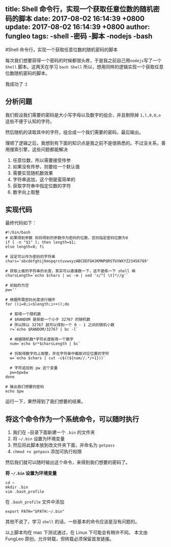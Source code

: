 title: Shell 命令行，实现一个获取任意位数的随机密码的脚本
date: 2017-08-02 16:14:39 +0800
update: 2017-08-02 16:14:39 +0800
author: fungleo
tags:
    -shell
    -密码
    -脚本
    -nodejs
    -bash
---

#Shell 命令行，实现一个获取任意位数的随机密码的脚本

每次我们想要获得一个密码的时候都很头疼，于是我之前自己用`nodejs`写了一个 `Shell` 脚本。这两天在学习 `bash Shell` 所以，想用同样的逻辑实现一个获取任意位数随机密码的脚本。

我成功了 :)

## 分析问题

我们假设我们需要的密码是大小写字母以及数字的组合，并且剔除掉 `1,l,0,O,o` 这些不便于认知的字符。

然后随机的读取其中的字符，组合成一个我们需要的密码，最后输出。

理顺了逻辑之后，我想到有下面的知识点是我之前不是很熟悉的。不过没关系，善用搜索引擎，这些问题都能解决

1. 任意位数，所以需要接受传参
2. 如果没有传参，则要给一个默认值
3. 需要实现随机数效果
4. 字符串追加，这个倒是蛮简单的
5. 获取字符串中指定位数的字符
6. 数字向上取整

## 实现代码

最终代码如下：
```
#!/bin/bash
# 如果得到参数 则将得到的参数作为密码的位数，否则指定密码位数为8
if [ -n "$1" ]; then length=$1;
else length=8; fi

# 设定可以作为密码的字符串
chars='abcdefghijkmnpqrstuvwxyzABCDEFGHJKMNPQRSTUVWXYZ23456789'

# 获取上面的字符串的长度，其实可以直接数一下，这不是练一下 shell 嘛
charsLength=`echo $chars | wc -m | sed 's/^[ \t]*//g'`

# 初始的为空
pw=''

# 根据所需密码长度进行循环
for ((i=0;i<$length;i++));do
  
  # 取得一个随机数
  # $RANDOM 是获取一个小于 32767 的随机数
  # 所以除以 32767 就可以得到一个 0 - 1 之间的随机小数 
  r=`echo $RANDOM/32767 | bc -l`
  
  # 根据随机数*字符长度取得一个数字
  num=`echo $r*$charsLength | bc`
  
  # 将取得数字向上取整，并在字符串中截取对应位置的字符
  w=`echo $chars | cut -c$((${num//.*/+1}))`
  
  # 字符追加到 pw 这个变量
  pw=$pw$w
done

# 输出我们想要的密码
echo $pw
```

运行一下，果然得到了我们想要的结果。

## 将这个命令作为一个系统命令，可以随时执行

1. 我们在 `~`目录下面新建一个 `.bin` 的文件夹
2. 将 `~/.bin` 设置为环境变量
3. 然后将此脚本放到改文件夹下面，并命名为 `getpass`
4. `chmod +x getpass` 添加可执行权限

然后我们就可以随时输出这个命令，来得到我们想要的密码了。

**将 `~/.bin` 设置为环境变量**
```
cd ~
mkdir .bin
vim .bash_profile
```
在 `.bash_profile` 文件中添加 
```
export PATH="$PATH:~/.bin"
```

其他不说了，学习 `shell` 的话，一些基本的命令应该是没有问题的。

以上脚本均在 mac 下测试通过，在 Linux 下可能会有稍许不同。
本文由 FungLeo 原创，允许转载，但转载必须保留首发链接。




